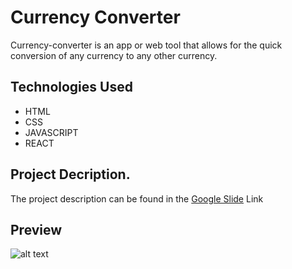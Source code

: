 # Currency Converter
Currency-converter is an app or web tool that allows for the quick conversion of any currency to any other currency.


## Technologies Used
  - HTML
  - CSS
  - JAVASCRIPT
  - REACT

## Project Decription. 
The project description can be found in the [Google Slide](https://docs.google.com/presentation/d/1AGeJ6OxdI9mK88rmOsbcbQWL7z5qhZte/edit?usp=sharing&ouid=104308480202929212890&rtpof=true&sd=true) Link


## Preview
![alt text](https://www.loom.com/share/b2ccdc67f7a94bfc91e144677733f08d?sid=9b9299f4-66d9-409c-af92-62dbc541ce08)

